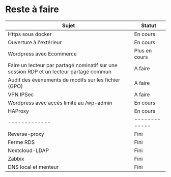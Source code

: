 # Reste à faire 
| Sujet  | Statut |
| ------------- | ------------- |
| Https sous docker  | En cours  |
| Ouverture à l'extérieur  | En cours  |
| Wordpress avec Ecommerce  | Plus en cours  |
| Faire un lecteur par partagé nominatif sur une session RDP et un lecteur partagé commun  | A faire  |
| Audit des évènements de modifs sur les fichier (GPO)  | A faire  |
| VPN IPSec  | A faire  |
| Wordpress avec accès limité au /wp-admin  | En cours  |
| HAProxy  | En cours  |
| ------------- | ------------- |
| Reverse-proxy  | Fini  |
| Ferme RDS  | Fini  |
| Nextcloud-LDAP  | Fini  |
| Zabbix  | Fini |
| DNS local et menteur  | Fini  |
